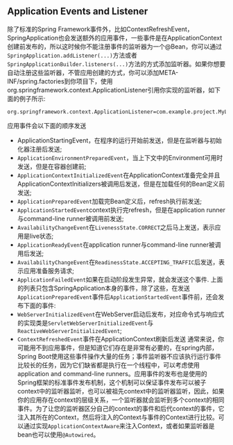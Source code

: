## Application Events and Listener
除了标准的Spring Framework事件外，比如ContextRefreshEvent，SpringApplication也会发送额外的应用事件，一些事件是在ApplicationContext创建前发布的，所以这时候你不能注册事件的监听器为一个@Bean，你可以通过`SpringApplication.addListener(...)`方法或者`SpringApplicationBuilder.listeners(...)`方法的方式添加监听器。如果你想要自动注册这些监听器，不管应用创建的方式，你可以添加META-INF/spring.factories到你项目下，使用org.springframework.context.ApplicationListener引用你实现的监听器，如下面的例子所示:
```properties
org.springframework.context.ApplicationListener=com.example.project.MyListener
```
应用事件会以下面的顺序发送
- ApplicationStartingEvent，在程序的运行开始前发送，但是在监听器与初始化器注册后发送;
- `ApplicationEnvironmentPreparedEvent`，当上下文中的Environment可用时发送，但是在容器创建前;
- `ApplicationContextInitializedEvent`在ApplicationContext准备完全并且ApplicationContextInitializers被调用后发送，但是在加载任何的Bean定义前发送;
- `ApplicationPreparedEvent`加载完Bean定义后，refresh执行前发送;
- `ApplicationStartedEvent`context执行完refresh，但是在application runner与command-line runner被调用前发送;
- `AvailabilityChangeEvent`在`LivenessState.CORRECT`之后马上发送，表示应用是live状态;
- `ApplicationReadyEvent`在application runner与command-line runner被调用后发送;
- `AvailabilityChangeEvent`在`ReadinessState.ACCEPTING_TRAFFIC`后发送，表示应用准备服务请求;
- `ApplicationFailedEvent`如果在启动阶段发生异常，就会发送这个事件.
上面的列表只包含SpringApplication本身的事件，除了这些，在发送`ApplicationPreparedEvent`事件后`ApplicationStartedEvent`事件前，还会发布下面的事件:
- `WebServerInitializedEvent`在WebServer启动后发布，对应命令式与响应式的实现类是`ServletWebServerInitializedEvent`与`ReactiveWebServerInitializedEvent`;
- `ContextRefreshedEvent`事件在ApplicationContext刷新后发送
通常来说，你可能用不到应用事件，但是知道它们存在是非常有必要的，在spring内部，Spring Boot使用这些事件操作大量的任务；事件监听器不应该执行运行事件比较长的任务，因为它们缺省都是执行在一个线程中，可以考虑使用application and command-line runners。应用事件的发布也是使用的Spring框架的标准事件发布机制，这个机制可以保证事件发布可以被子context中的监听器监听，也可以被祖先context中的监听器监听，因此，如果你的应用存在context的层级关系，一个监听器就会监听到多个context的相同事件。为了让您的监听器区分自己的context的事件和后代context的事件，它注入其所在的Context，然后将注入的Context与事件的Context进行比较。可以通过实现`ApplicationContextAware`来注入Context，或者如果监听器是bean也可以使用`@Autowired`。
